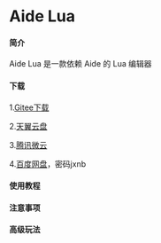 # Aide Lua

#### 简介
Aide Lua 是一款依赖 Aide 的 Lua 编辑器

#### 下载
1.[Gitee下载](https://gitee.com/Jesse205/AideLua/releases)

2.[天翼云盘](https://cloud.189.cn/t/ZZ7RzijyqiUv)

3.[腾讯微云](https://share.weiyun.com/oLiNtxMR)

4.[百度网盘](https://pan.baidu.com/s/1j1RwisPR8iq1fPS3O_fl7Q)，密码jxnb

#### 使用教程

#### 注意事项

#### 高级玩法